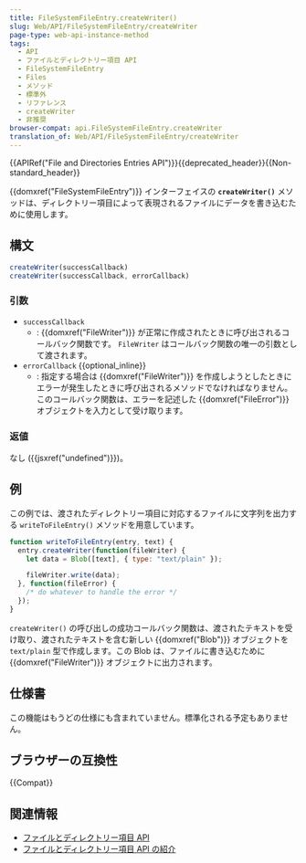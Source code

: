 ```yaml
---
title: FileSystemFileEntry.createWriter()
slug: Web/API/FileSystemFileEntry/createWriter
page-type: web-api-instance-method
tags:
  - API
  - ファイルとディレクトリー項目 API
  - FileSystemFileEntry
  - Files
  - メソッド
  - 標準外
  - リファレンス
  - createWriter
  - 非推奨
browser-compat: api.FileSystemFileEntry.createWriter
translation_of: Web/API/FileSystemFileEntry/createWriter
---
```

{{APIRef("File and Directories Entries API")}}{{deprecated_header}}{{Non-standard_header}}

{{domxref("FileSystemFileEntry")}} インターフェイスの **`createWriter()`** メソッドは、ディレクトリー項目によって表現されるファイルにデータを書き込むために使用します。

## 構文

```js
createWriter(successCallback)
createWriter(successCallback, errorCallback)
```

### 引数

- `successCallback`
  - : {{domxref("FileWriter")}} が正常に作成されたときに呼び出されるコールバック関数です。 `FileWriter` はコールバック関数の唯一の引数として渡されます。
- `errorCallback` {{optional_inline}}
  - : 指定する場合は {{domxref("FileWriter")}} を作成しようとしたときにエラーが発生したときに呼び出されるメソッドでなければなりません。このコールバック関数は、エラーを記述した {{domxref("FileError")}} オブジェクトを入力として受け取ります。

### 返値

なし ({{jsxref("undefined")}})。

## 例

この例では、渡されたディレクトリー項目に対応するファイルに文字列を出力する `writeToFileEntry()` メソッドを用意しています。

```js
function writeToFileEntry(entry, text) {
  entry.createWriter(function(fileWriter) {
    let data = Blob([text], { type: "text/plain" });

    fileWriter.write(data);
  }, function(fileError) {
    /* do whatever to handle the error */
  });
}
```

`createWriter()` の呼び出しの成功コールバック関数は、渡されたテキストを受け取り、渡されたテキストを含む新しい {{domxref("Blob")}} オブジェクトを `text/plain` 型で作成します。この Blob は、ファイルに書き込むために {{domxref("FileWriter")}} オブジェクトに出力されます。

## 仕様書

この機能はもうどの仕様にも含まれていません。標準化される予定もありません。

## ブラウザーの互換性

{{Compat}}

## 関連情報

- [ファイルとディレクトリー項目 API](/ja/docs/Web/API/File_and_Directory_Entries_API)
- [ファイルとディレクトリー項目 API の紹介](/ja/docs/Web/API/File_and_Directory_Entries_API/Introduction)
